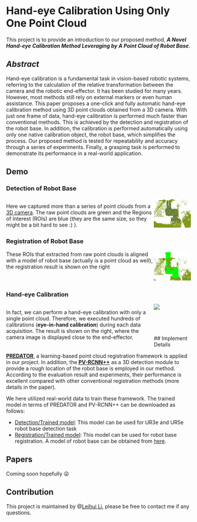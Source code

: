 # Hand-eye Calibration Using Only One Point Cloud

<style>
.intro{
    float:left;
    width:80%;
}
.photo{
    float:right;
    width:20%;
}
</style>

This project is to provide an introduction to our proposed method, ***A Novel Hand-eye Calibration Method Leveraging by A Point Cloud of Robot Base***.

## *Abstract*

Hand-eye calibration is a fundamental task in vision-based robotic systems, referring to the calculation of the relative transformation between the camera and the robotic end-effector. It has been studied for many years. However, most methods still rely on external markers or even human assistance. This paper proposes a one-click and fully automatic hand-eye calibration method using 3D point clouds obtained from a 3D camera. With just one frame of data, hand-eye calibration is performed much faster than conventional methods. This is achieved by the detection and registration of the robot base. In addition, the calibration is performed automatically using only one native calibration object, the robot base, which simplifies the process. Our proposed method is tested for repeatability and accuracy through a series of experiments. Finally, a grasping task is performed to demonstrate its performance in a real-world application.

## Demo

### Detection of Robot Base

<div class='intro'>

Here we captured more than a series of point clouds from a
[3D camera](https://github.com/leihui6/PMD_Camera). The raw point clouds are green and the Regions of Interest (ROIs) are blue (they are the same size, so they might be a bit hard to see :) ).

</div>  
<img src="./data/Raw_ROI.gif" class='photo' />  
<br />
<br />
<br />
<br />
<br />

### Registration of Robot Base
<div class='intro'>
These ROIs that extracted from raw point clouds is aligned with a model of robot base (actually is a point cloud as well), the registration result is shown on the right</div>  
<img class='photo' src="./data/Raw_Model.gif" /> 
<br />
<br />
<br />
<br />
<br />

### Hand-eye Calibration
<div class='intro'>

In fact, we can perform a hand-eye calibration with only a single point cloud. Therefore, we executed hundreds of calibrations (**eye-in-hand calibration**) during each data acquisition. The result is shown on the right, where the camera image is displayed close to the end-effector.
</div>  
<img class='photo' src="./data/CameraPosition.gif" /> 
<br />
<br />
<br />
<br />
<br />
## Implement Details

**[PREDATOR](https://github.com/prs-eth/OverlapPredator)**, a learning-based point cloud registration framework is applied in our project. In addition, the **[PV-RCNN++](https://github.com/open-mmlab/OpenPCDet)** as a 3D detection module to provide a rough location of the robot base is employed in our method. According to the evaluation result and experiments, their performance is excellent compared with other conventional registration methods (more details in the paper).

We here utilized real-world data to train these framework. The trained model in terms of PREDATOR and PV-RCNN++ can be downloaded as follows: 
- [Detection/Trained model](https://1drv.ms/u/s!AnRiouA_fmTVh6UpNm4gtWq02GF8JA?e=luChZi): This model can be used for UR3e and UR5e robot base detection task
- [Registration/Trained model](https://1drv.ms/u/s!AnRiouA_fmTVh6UnauE3yxdVcgU5qQ?e=2oMayu): This model can be used for robot base registration. A model of robot base can be obtained from [here](./data/UR5e_base.txt).

## Papers

Coming soon hopefully 😜

## Contribution

This project is maintained by @[Leihui Li](https://github.com/leihui6), please be free to contact me if any questions.
